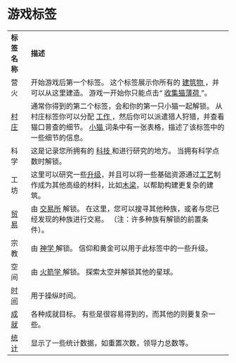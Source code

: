 # 游戏标签
<table class="wikitable">
	<tbody>
		<tr>
			<td>
						<strong>标签名称</strong>
			</td>
			<td>
						<strong>描述</strong>
			</td>
		</tr>
		<tr>
			<td>
						营火
			</td>
			<td>
						开始游戏后第一个标签。
						这个标签展示你所有的
				<a href="?file=001-猫咪百科/01-建筑物/01-食物生产">
							建筑物
				</a>
						，并可以从这里建造。
						游戏一开始你只能点击“
				<a href="?file=003-资源大全/01-猫薄荷">
							收集猫薄荷
				</a>
						”。
			</td>
		</tr>
		<tr>
			<td>
						<a href="?file=001-猫咪百科/02-村庄">村庄
			</td>
			<td>
						通常你得到的第二个标签，会和你的第一只小猫一起解锁。
						从村庄标签你可以分配
				<a href="?file=001-猫咪百科/02-村庄">
							工作
				</a>
						，然后你可以派遣猎人狩猎，并查看猫口普查的细节。
				<a href="?file=003-资源大全/18-小猫">
							小猫
				</a>
						词条中有一张表格，描述了该标签中的一些细节的信息。
			</td>
		</tr>
		<tr>
			<td>
						科学
			</td>
			<td>
						这是记录您所拥有的
				<a href="?file=001-猫咪百科/03-科学/01-科学">
							科技
				</a>
						和进行研究的地方。
						当拥有科学点数时解锁。
			</td>
		</tr>
		<tr>
			<td>
						工坊
			</td>
			<td>
						这里可以研究一些<a href="?file=001-猫咪百科/04-工坊/01-升级">升级</a>，并且可以将一些基础资源通过<a href="?file=001-猫咪百科/04-工坊/02-工艺">工艺</a>制作成为其他高级的材料，比如<a href="?file=003-资源大全/24-木梁">木梁</a>，以帮助构建更复杂的建筑。
			</td>
		</tr>
		<tr>
			<td>
				<a href="?file=001-猫咪百科/05-贸易">
							贸易
				</a>
			</td>
			<td>
						由 <a href="?file=001-猫咪百科/01-建筑物/08-其它建筑#交易所">交易所</a> 解锁。
						在这里，您可以搜寻其他种族，或者与您已经发现的种族进行交易。
						（注：许多种族有解锁的前置条件）。
			</td>
		</tr>
		<tr>
			<td>
							宗教
			</td>
			<td>
						由
				<a href="?file=001-猫咪百科/03-科学/01-科学#神学">
							神学
				</a>
						解锁。
						信仰和黄金可以用于此标签中的一些升级。
			</td>
		</tr>
		<tr>
			<td>
							空间
			</td>
			<td>
						由
				<a href="?file=001-猫咪百科/03-科学/01-科学#火箭学">
							火箭学
				</a>解锁。
						探索太空并解锁其他的星球。
			</td>
		</tr>
		<tr>
			<td>
				<a href="?file=001-猫咪百科/08-时间">
							时间
				</a>
			</td>
			<td>
						用于操纵时间。
			</td>
		</tr>
		<tr>
			<td>
				<a href="?file=001-猫咪百科/09-成就">
							成就
				</a>
			</td>
			<td>
						各种成就目标。
						有些是很容易得到的，而其他的则要复杂一些。
			</td>
		</tr>
		<tr>
			<td>
				<a href="?file=001-猫咪百科/10-统计">
							统计
				</a>
			</td>
			<td>
						显示了一些统计数据，如重置次数，领导力总数等。
			</td>
		</tr>
	</tbody>
</table>
